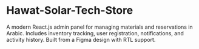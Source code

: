 # Hawat-Solar-Tech-Store
A modern React.js admin panel for managing materials and reservations in Arabic. Includes inventory tracking, user registration, notifications, and activity history. Built from a Figma design with RTL support.
